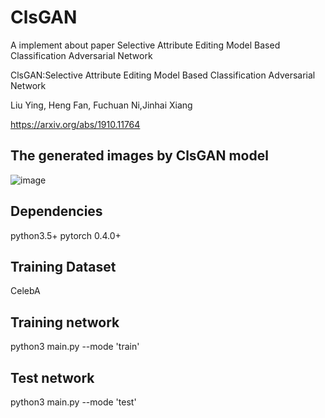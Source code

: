 # ClsGAN
A implement about paper Selective Attribute Editing Model Based Classification Adversarial Network

ClsGAN:Selective Attribute Editing Model Based Classification Adversarial Network

Liu Ying, Heng Fan, Fuchuan Ni,Jinhai Xiang

https://arxiv.org/abs/1910.11764


The generated images by ClsGAN model
-------------------------------------

![image](https://github.com/summar6/ClsGAN/tree/master/output/images.png)

Dependencies
------------

python3.5+
pytorch 0.4.0+

Training Dataset
-----------------------

CelebA

Training network
-------------------

python3 main.py --mode 'train'

Test network
-------------------

python3 main.py --mode 'test'
